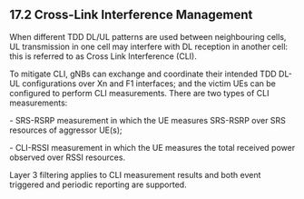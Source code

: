 ## 17.2 Cross-Link Interference Management

When different TDD DL/UL patterns are used between neighbouring cells,
UL transmission in one cell may interfere with DL reception in another
cell: this is referred to as Cross Link Interference (CLI).

To mitigate CLI, gNBs can exchange and coordinate their intended TDD
DL-UL configurations over Xn and F1 interfaces; and the victim UEs can
be configured to perform CLI measurements. There are two types of CLI
measurements:

\- SRS-RSRP measurement in which the UE measures SRS-RSRP over SRS
resources of aggressor UE(s);

\- CLI-RSSI measurement in which the UE measures the total received
power observed over RSSI resources.

Layer 3 filtering applies to CLI measurement results and both event
triggered and periodic reporting are supported.